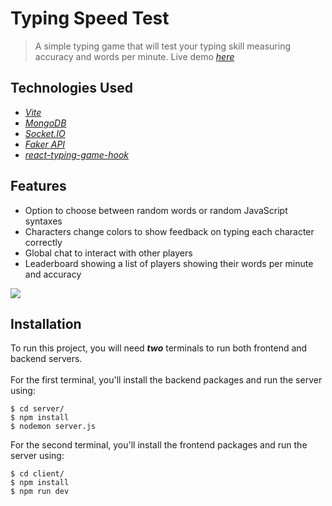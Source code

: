 # Typing Speed Test
> A simple typing game that will test your typing skill measuring accuracy and words per minute.
> Live demo [_here_](http://typingspeed-test.com/)

## Technologies Used
- [_Vite_](https://vitejs.dev/)
- [_MongoDB_](https://www.mongodb.com/)
- [_Socket.IO_](https://socket.io/)
- [_Faker API_](https://fakerjs.dev/)
- [_react-typing-game-hook_](https://www.npmjs.com/package/react-typing-game-hook)

## Features
* Option to choose between random words or random JavaScript syntaxes
* Characters change colors to show feedback on typing each character correctly
* Global chat to interact with other players
* Leaderboard showing a list of players showing their words per minute and accuracy

![](https://i.imgur.com/CidjJpV.gif)

## Installation
To run this project, you will need <b><i>two</i></b> terminals to run both frontend and backend servers.
<br />
<br />
For the first terminal, you'll install the backend packages and run the server using:
```
$ cd server/
$ npm install
$ nodemon server.js
```
For the second terminal, you'll install the frontend packages and run the server using:
```
$ cd client/
$ npm install
$ npm run dev
```

